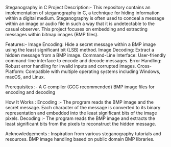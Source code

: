 Steganography in C Project Description:- This repository contains an implementation of steganography in C, a technique for hiding information within a digital medium. Steganography is often used to conceal a message within an image or audio file in such a way that it is undetectable to the casual observer. This project focuses on embedding and extracting messages within bitmap images (BMP files).

Features:- Image Encoding: Hide a secret message within a BMP image using the least significant bit (LSB) method. Image Decoding: Extract a hidden message from a BMP image. Command-Line Interface: User-friendly command-line interface to encode and decode messages. Error Handling: Robust error handling for invalid inputs and corrupted images. Cross-Platform: Compatible with multiple operating systems including Windows, macOS, and Linux.

Prerequisites :- A C compiler (GCC recommended) BMP image files for encoding and decoding

How It Works : Encoding :- The program reads the BMP image and the secret message. Each character of the message is converted to its binary representation and embedded into the least significant bits of the image pixels. Decoding :- The program reads the BMP image and extracts the least significant bits from the pixels to reconstruct the hidden message.

Acknowledgements : Inspiration from various steganography tutorials and resources. BMP image handling based on public domain BMP libraries.
